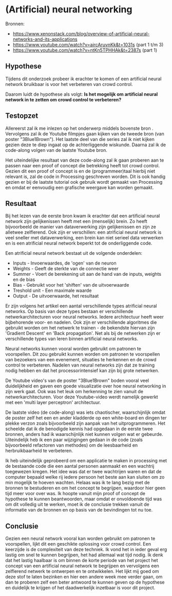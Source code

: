 # (Artificial) neural networking
Bronnen:
* https://www.xenonstack.com/blog/overview-of-artificial-neural-networks-and-its-applications
* https://www.youtube.com/watch?v=aircAruvnKk&t=1031s (part 1 t/m 3)
* https://www.youtube.com/watch?v=ntKn5TPHHAk&t=2387s (part 1)

## Hypothese
Tijdens dit onderzoek probeer ik erachter te komen of een artificial neural network bruikbaar is voor het verbeteren van crowd control. 

Daarom luidt de hypothese als volgt:
**Is het mogelijk om artificial neural network in te zetten om crowd control te verbeteren?**

## Testopzet

Allereerst zal ik me inlezen op het onderwerp middels bovenste bron . Vervolgens zal ik de Youtube filmpjes gaan kijken van de tweede bron (van poster "3Blue1Brown"). Het laatste deel van die series zal ik niet kijken gezien deze te diep ingaat op de achterliggende wiskunde. Daarna zal ik de code-along volgen van de laatste Youtube bron. 

Het uiteindelijke resultaat van deze code-along zal ik gaan proberen aan te passen naar een proof of concept die betrekking heeft tot crowd control. Gezien dit een proof of concept is en de (programmeer)taal hierbij niet relevant is, zal de code in Processing geschreven worden. Dit is ook handig gezien er bij de laatste tutorial ook gebruik wordt gemaakt van Processing en omdat er eenvoudig een grafische weergave kan worden gemaakt.


## Resultaat
Bij het lezen van de eerste bron kwam ik erachter dat een artificial neural network zijn gelijkenissen heeft met een (menselijk) brein. Zo heeft bijvoorbeeld de manier van dataverwerking zijn gelijkenissen en zijn ze alletwee zelflerend. 
Ook zijn er verschillen: een atrificial neural network is veel sneller met dataverwerking, een brein kan niet serieel data verwerken en is een atrificial neural network beperkt tot de onderliggende code.

Een atrificial neural network bestaat uit de volgende onderdelen:
* Inputs - Invoerwaardes, de 'ogen' van de neuron
* Weights - Geeft de sterkte van de connectie weer
* Summer - Voert de berekening uit aan de hand van de inputs, weights en de bias
* Bias - Gebruikt voor het 'shiften' van de uitvoerwaarde
* Treshold unit - Een maximale waarde
* Output - De uitvoerwaarde, het resultaat

Er zijn volgens het artikel een aantal verschillende types atrificial neural networks. Op basis van deze types bestaan er verschillende netwerkarchitecturen voor neural networks. Iedere architectuur heeft weer bijbehorende voor- en nadelen. Ook zijn er verschillende algoritmes die gebruikt worden om het netwerk te trainen - de bekendste hiervan zijn 'Gradient Descent' en 'Back propagation'. Net als bij de netwerken zijn er verschillende types van leren binnen artificial neural networks. 

Neural networks kunnen vooral worden gebruikt om patronen te voorspellen. Dit zou gebruikt kunnen worden om patronen te voorspellen van bezoekers van een evenement, situaties te herkennen en de crowd control te verbeteren. Nadelen van neural networks zijn dat ze training nodig hebben en dat het processorintensief kan zijn bij grote netwerken.

De Youtube video's van de poster "3Blue1Brown" boden vooral veel duidelijkheid en gaven een goede visualizatie over hoe neural networking in zijn werk gaat. Ook was het leuk om herkenning te zien vanuit de netwerkarchitecturen. Voor deze Youtube-video werdt namelijk gewerkt met een 'multi layer perceptron' architectuur. 

De laatste video (de code-along) was iets chaotischer, waarschijnlijk omdat de poster zelf het een en ander kladderde op een white-board en dingen ter plekke verzon zoals bijvoorbeeld zijn aanpak van het uitprogrammeren. Het scheelde dat ik de benodigde kennis had opgedaan in de eerste twee bronnen, anders had ik waarschijnlijk niet kunnen volgen wat er gebeurde. Uiteindelijk heb ik een paar wijzigingen gedaan in de code (zoals bijvoorbeeld refactoren van methodes) om de leesbaarheid en herbruikbaarheid te verbeteren. 

Ik heb uiteindelijk geprobeerd om een applicatie te maken in processing met de bestaande code die een aantal personen aanmaakt en een wachtrij toegewezen kregen. Het idee was dat er twee wachtrijen waren en dat de computer bepaald welke rij iedere persoon het beste aan kan sluiten om zo min mogelijk te hoeven wachten. Helaas was ik te lang bezig met de bronnen te bestuderen en om het concept te begrijpen, waardoor hier geen tijd meer voor over was. Ik hoopte vanuit mijn proof of concept de hypothese te kunnen beantwoorden, maar omdat er onvoldoende tijd was om dit volledig uit te werken, moet ik de conclusie trekken vanuit de informatie van de bronnen en op basis van de bevindingen tot nu toe.

## Conclusie
Gezien een neural network vooral kan worden gebruikt om patronen te voorspellen, lijkt dit een geschikte oplossing voor crowd control. Een keerzijde is de complexiteit van deze techniek. Ik vond het in ieder geval erg lastig om snel te kunnen begrijpen, het had allemaal wat tijd nodig. Ik denk dat het lastig haalbaar is om binnen de korte periode van het project het concept van een artificial neural network te begrijpen en vervolgens een zelflerend netwerk te ontwerpen en te ontwikkelen. Het lijkt mij goed om deze stof te laten bezinken en hier een andere week mee verder gaan, om dan te proberen zelf een beter antwoord te kunnen geven op de hypothese en duidelijk te krijgen of het daadwerkelijk inzetbaar is voor dit project.